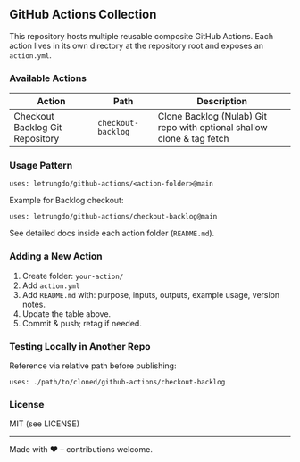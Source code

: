 ## GitHub Actions Collection

This repository hosts multiple reusable composite GitHub Actions. Each action lives in its own directory at the repository root and exposes an `action.yml`.

### Available Actions
| Action | Path | Description |
|--------|------|-------------|
| Checkout Backlog Git Repository | `checkout-backlog` | Clone Backlog (Nulab) Git repo with optional shallow clone & tag fetch |

### Usage Pattern
```
uses: letrungdo/github-actions/<action-folder>@main
```
Example for Backlog checkout:
```
uses: letrungdo/github-actions/checkout-backlog@main
```

See detailed docs inside each action folder (`README.md`).


### Adding a New Action
1. Create folder: `your-action/`
2. Add `action.yml`
3. Add `README.md` with: purpose, inputs, outputs, example usage, version notes.
4. Update the table above.
5. Commit & push; retag if needed.

### Testing Locally in Another Repo
Reference via relative path before publishing:
```
uses: ./path/to/cloned/github-actions/checkout-backlog
```

### License
MIT (see LICENSE)

---
Made with ❤️ – contributions welcome.

